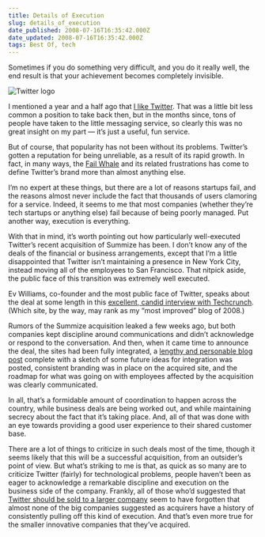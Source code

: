 ```yaml
---
title: Details of Execution
slug: details_of_execution
date_published: 2008-07-16T16:35:42.000Z
date_updated: 2008-07-16T16:35:42.000Z
tags: Best Of, tech
---
```


Sometimes if you do something very difficult, and you do it really well, the end result is that your achievement becomes completely invisible.

![Twitter logo](https://cdn.glitch.global/d45aff89-36ba-46db-8c7c-3da7c8a93931/twitter.png?v=1674101812607)

I mentioned a year and a half ago that [I like Twitter](/2007/02/consider-twitte.html). That was a little bit less common a position to take back then, but in the months since, tons of people have taken to the little messaging service, so clearly this was no great insight on my part — it’s just a useful, fun service.

But of course, that popularity has not been without its problems. Twitter’s gotten a reputation for being unreliable, as a result of its rapid growth. In fact, in many ways, the [Fail Whale](http://buzzfeed.com/buth/fail-whale) and its related frustrations has come to define Twitter’s brand more than almost anything else.

I’m no expert at these things, but there are a lot of reasons startups fail, and the reasons almost never include the fact that thousands of users clamoring for a service. Indeed, it seems to me that most companies (whether they’re tech startups or anything else) fail because of being poorly managed. Put another way, execution is everything.

With that in mind, it’s worth pointing out how particularly well-executed Twitter’s recent acquisition of Summize has been. I don’t know any of the deals of the financial or business arrangements, except that I’m a little disappointed that Twitter isn’t maintaining a presence in New York City, instead moving all of the employees to San Francisco. That nitpick aside, the public face of this transition was extremely well executed.

Ev Williams, co-founder and the most public face of Twitter, speaks about the deal at some length in this [excellent, candid interview with Techcrunch](http://www.techcrunch.com/2008/07/15/interview-with-evan-william-summize-acquisition-api-issues-and-their-revenue-model/). (Which site, by the way, may rank as my “most improved” blog of 2008.)

Rumors of the Summize acquisition leaked a few weeks ago, but both companies kept discipline around communications and didn’t acknowledge or respond to the conversation. And then, when it came time to announce the deal, the sites had been fully integrated, a [lengthy and personable blog post](http://blog.twitter.com/2008/07/finding-perfect-match.html) complete with a sketch of some future ideas for integration was posted, consistent branding was in place on the acquired site, and the roadmap for what was going on with employees affected by the acquisition was clearly communicated.

In all, that’s a formidable amount of coordination to happen across the country, while business deals are being worked out, and while maintaining secrecy about the fact that it’s taking place. And, all of that was done with an eye towards providing a good user experience to their shared customer base.

There are a lot of things to criticize in such deals most of the time, though it seems likely that this will be a successful acquisition, from an outsider’s point of view. But what’s striking to me is that, as quick as so many are to criticize Twitter (fairly) for technological problems, people haven’t been as eager to acknowledge a remarkable discipline and execution on the business side of the company. Frankly, all of those who’d suggested that [Twitter should be sold to a larger company](http://www.google.com/search?q=%22should+buy+twitter%22) seem to have forgotten that almost none of the big companies suggested as acquirers have a history of consistently pulling off this kind of execution. And that’s even more true for the smaller innovative companies that they’ve acquired.
